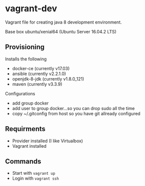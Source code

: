 # vagrant-dev
Vagrant file for creating java 8 development environment.

Base box ubuntu/xenial64 (Ubuntu Server 16.04.2 LTS)

## Provisioning

Installs the following
* docker-ce (currently v17.03)
* ansible (currently v2.2.1.0)
* openjdk-8-jdk (currently v1.8.0_121)
* maven (currently v3.3.9)

Configurations
* add group docker
* add user to group docker...so you can drop sudo all the time
* copy ~/.gitconfig from host so you have git allready configured

## Requirments
* Provider installed (I like Virtualbox)
* Vagrant installed

## Commands
* Start with `vagrant up`
* Login with `vagrant ssh`
